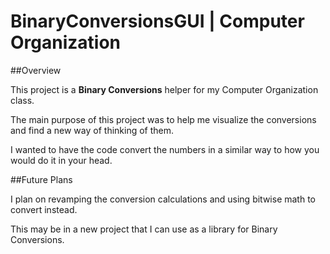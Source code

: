 <h1 font-size="24px"><b>BinaryConversionsGUI</b> | Computer Organization</h1>

##Overview
<p font-size="16px">This project is a <b>Binary Conversions</b> helper for my Computer Organization class.</p>
<p font-size="16px">The main purpose of this project was to help me visualize the conversions and find a new way of thinking of them.</p>
<p font-size="16px">I wanted to have the code convert the numbers in a similar way to how you would do it in your head.</p>
##Future Plans
<p font-size="16px">I plan on revamping the conversion calculations and using bitwise math to convert instead.</p>
<p font-size="16px">This may be in a new project that I can use as a library for Binary Conversions.</p>
